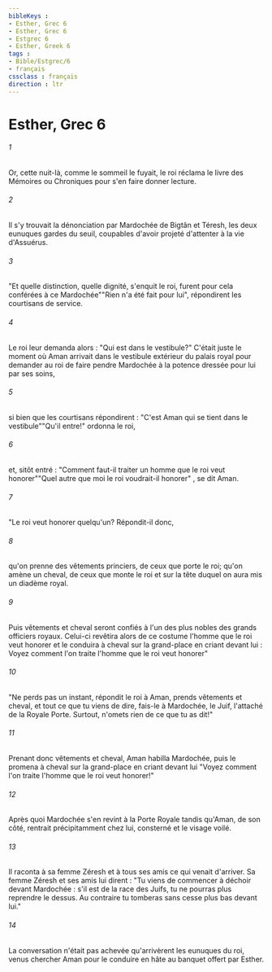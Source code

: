 ```yaml
---
bibleKeys : 
- Esther, Grec 6
- Esther, Grec 6
- Estgrec 6
- Esther, Greek 6
tags : 
- Bible/Estgrec/6
- français
cssclass : français
direction : ltr
---
```


# Esther, Grec 6

###### 1
Or, cette nuit-là, comme le sommeil le fuyait, le roi réclama le livre des Mémoires ou Chroniques pour s'en faire donner lecture.
###### 2
Il s'y trouvait la dénonciation par Mardochée de Bigtân et Téresh, les deux eunuques gardes du seuil, coupables d'avoir projeté d'attenter à la vie d'Assuérus.
###### 3
"Et quelle distinction, quelle dignité, s'enquit le roi, furent pour cela conférées à ce Mardochée""Rien n'a été fait pour lui", répondirent les courtisans de service.
###### 4
Le roi leur demanda alors : "Qui est dans le vestibule?" C'était juste le moment où Aman arrivait dans le vestibule extérieur du palais royal pour demander au roi de faire pendre Mardochée à la potence dressée pour lui par ses soins,
###### 5
si bien que les courtisans répondirent : "C'est Aman qui se tient dans le vestibule""Qu'il entre!" ordonna le roi,
###### 6
et, sitôt entré : "Comment faut-il traiter un homme que le roi veut honorer""Quel autre que moi le roi voudrait-il honorer" , se dit Aman.
###### 7
"Le roi veut honorer quelqu'un? Répondit-il donc,
###### 8
qu'on prenne des vêtements princiers, de ceux que porte le roi; qu'on amène un cheval, de ceux que monte le roi et sur la tête duquel on aura mis un diadème royal.
###### 9
Puis vêtements et cheval seront confiés à l'un des plus nobles des grands officiers royaux. Celui-ci revêtira alors de ce costume l'homme que le roi veut honorer et le conduira à cheval sur la grand-place en criant devant lui : Voyez comment l'on traite l'homme que le roi veut honorer" 
###### 10
"Ne perds pas un instant, répondit le roi à Aman, prends vêtements et cheval, et tout ce que tu viens de dire, fais-le à Mardochée, le Juif, l'attaché de la Royale Porte. Surtout, n'omets rien de ce que tu as dit!"
###### 11
Prenant donc vêtements et cheval, Aman habilla Mardochée, puis le promena à cheval sur la grand-place en criant devant lui "Voyez comment l'on traite l'homme que le roi veut honorer!"
###### 12
Après quoi Mardochée s'en revint à la Porte Royale tandis qu'Aman, de son côté, rentrait précipitamment chez lui, consterné et le visage voilé.
###### 13
Il raconta à sa femme Zéresh et à tous ses amis ce qui venait d'arriver. Sa femme Zéresh et ses amis lui dirent : "Tu viens de commencer à déchoir devant Mardochée : s'il est de la race des Juifs, tu ne pourras plus reprendre le dessus. Au contraire tu tomberas sans cesse plus bas devant lui."
###### 14
La conversation n'était pas achevée qu'arrivèrent les eunuques du roi, venus chercher Aman pour le conduire en hâte au banquet offert par Esther.
